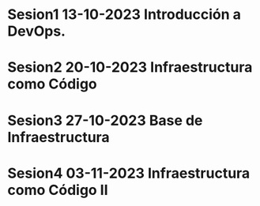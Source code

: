 # Sesion1 13-10-2023 Introducción a DevOps.
# Sesion2 20-10-2023 Infraestructura como Código
# Sesion3 27-10-2023 Base de Infraestructura
# Sesion4 03-11-2023 Infraestructura como Código II
